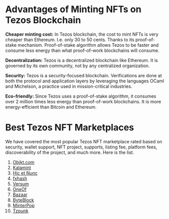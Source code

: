 ##
# **Advantages of Minting NFTs on Tezos Blockchain**

**Cheaper minting cost:** In Tezos blockchain, the cost to mint NFTs is very cheaper than Ethereum. I.e. only 30 to 50 cents. Thanks to its proof-of-stake mechanism. Proof-of-stake algorithm allows Tezos to be faster and consume less energy than what proof-of-work blockchains will consume.

**Decentralization:** Tezos is a decentralized blockchain like Ethereum. It is governed by its own community, not by any centralized organization.

**Security:** Tezos is a security-focused blockchain. Verifications are done at both the protocol and application layers by leveraging the languages OCaml and Michelson, a practice used in mission-critical industries.

**Eco-friendly:** Since Tezos uses a proof-of-stake algorithm, it consumes over 2 million times less energy than proof-of-work blockchains. It is more energy-efficient than Bitcoin and Ethereum.

##
# **Best Tezos NFT Marketplaces**

We have covered the most popular Tezos NFT marketplace rated based on security, wallet support, NFT project, supports, listing fee, platform fees, discoverability of the project, and much more. Here is the list.

1. [Objkt.com](https://decentralizedcreator.com/tezos-nft-marketplaces/#1)
2. [Kalamint](https://decentralizedcreator.com/tezos-nft-marketplaces/#2)
3. [Hic et Nunc](https://decentralizedcreator.com/tezos-nft-marketplaces/#3)
4. [fxhash](https://decentralizedcreator.com/tezos-nft-marketplaces/#4)
5. [Versum](https://decentralizedcreator.com/tezos-nft-marketplaces/#5)
6. [OneOf](https://decentralizedcreator.com/tezos-nft-marketplaces/#6)
7. [Bazaar](https://decentralizedcreator.com/tezos-nft-marketplaces/#7)
8. [ByteBlock](https://decentralizedcreator.com/tezos-nft-marketplaces/#8)
9. [MinterPop](https://decentralizedcreator.com/tezos-nft-marketplaces/#9)
10. [Tzpunk](https://decentralizedcreator.com/tezos-nft-marketplaces/#10)
